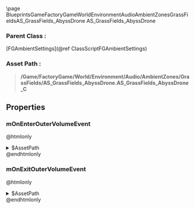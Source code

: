 \page BlueprintsGameFactoryGameWorldEnvironmentAudioAmbientZonesGrassFieldsAS_GrassFields_AbyssDrone AS_GrassFields_AbyssDrone
### Parent Class :
[FGAmbientSettings](@ref ClassScriptFGAmbientSettings)
### Asset Path :
<b><blockquote>/Game/FactoryGame/World/Environment/Audio/AmbientZones/GrassFields/AS_GrassFields_AbyssDrone.AS_GrassFields_AbyssDrone_C</blockquote></b>
## Properties

### mOnEnterOuterVolumeEvent
@htmlonly
<details>
 <summary>$AssetPath</summary>
<b><a href="_blueprints_game_factory_game_world_environment_audio_ambient_zones_grass_fields_play__zone__grass_fields__abyss_drone__inner.html"><blockquote>Play_Zone_GrassFields_AbyssDrone_Inner</blockquote></a></b>
</details>
@endhtmlonly

### mOnExitOuterVolumeEvent
@htmlonly
<details>
 <summary>$AssetPath</summary>
<b><a href="_blueprints_game_factory_game_world_environment_audio_ambient_zones_grass_fields_stop__zone__grass_fields__abyss_drone__inner.html"><blockquote>Stop_Zone_GrassFields_AbyssDrone_Inner</blockquote></a></b>
</details>
@endhtmlonly

